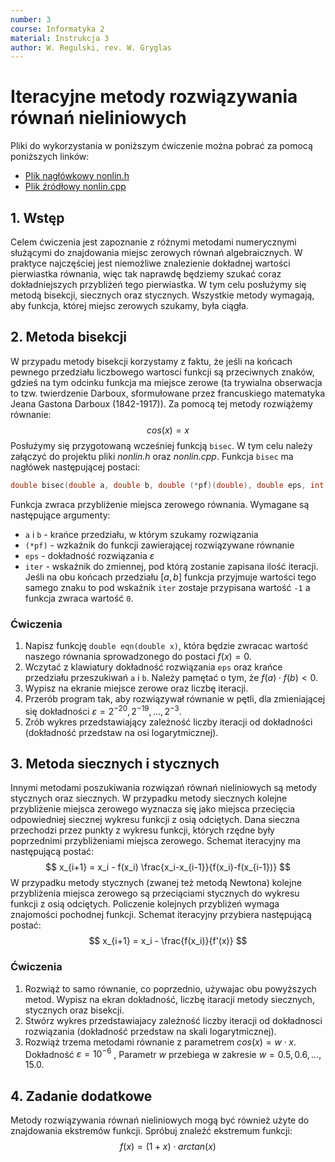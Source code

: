 ```yaml
---
number: 3
course: Informatyka 2
material: Instrukcja 3
author: W. Regulski, rev. W. Gryglas
---
```


# Iteracyjne metody rozwiązywania równań nieliniowych
Pliki do wykorzystania w poniższym ćwiczenie można pobrać za pomocą poniższych linków:

 - [Plik nagłówkowy nonlin.h](http://ccfd.github.io/courses/code/info2/nonlin.h)
 - [Plik źródłowy nonlin.cpp](http://ccfd.github.io/courses/code/info2/nonlin.cpp)

## 1. Wstęp
Celem ćwiczenia jest zapoznanie z różnymi metodami numerycznymi służącymi do znajdowania miejsc zerowych równań algebraicznych. W praktyce najczęściej jest niemożliwe znalezienie dokładnej wartości pierwiastka równania, więc tak naprawdę będziemy szukać coraz dokładniejszych przybliżeń tego pierwiastka. W tym celu posłużymy się metodą bisekcji, siecznych oraz stycznych. Wszystkie metody wymagają, aby funkcja, której miejsc zerowych szukamy,
była ciągła.

## 2. Metoda bisekcji

W przypadu metody bisekcji korzystamy z faktu, że jeśli na końcach pewnego przedziału liczbowego wartosci funkcji są przeciwnych znaków, gdzieś na tym odcinku funkcja ma miejsce zerowe (ta trywialna obserwacja to tzw. twierdzenie Darboux, sformułowane przez francuskiego matematyka Jeana Gastona Darboux (1842-1917)). Za pomocą tej metody rozwiążemy równanie:
$$cos(x) = x$$
Posłużymy się przygotowaną wcześniej funkcją `bisec`. W tym celu należy załączyć do projektu pliki *nonlin.h* oraz *nonlin.cpp*. Funkcja `bisec` ma nagłówek następującej postaci:
```c++
double bisec(double a, double b, double (*pf)(double), double eps, int *iter)
```
Funkcja zwraca przybliżenie miejsca zerowego równania. Wymagane są następujące argumenty:
- `a` i `b` - krańce przedziału, w którym szukamy rozwiązania
- `(*pf)` - wzkaźnik do funkcji zawierającej rozwiązywane równanie
- `eps` - dokładność rozwiązania $\varepsilon$
- `iter` - wskaźnik do zmiennej, pod którą zostanie zapisana ilość iteracji. Jeśli na obu końcach przedziału $[a, b]$ funkcja przyjmuje wartości tego samego znaku to pod wskaźnik `iter` zostaje przypisana wartość `-1` a funkcja zwraca wartość `0`.

### Ćwiczenia
1. Napisz funkcję `double eqn(double x)`, która będzie zwracac wartość naszego równania sprowadzonego do postaci $f (x) = 0$.
2. Wczytać z klawiatury dokładność rozwiązania `eps` oraz krańce przedziału przeszukiwań `a` i `b`. Należy pamętać o tym, że $f (a) \cdot f (b) < 0$.
3. Wypisz na ekranie miejsce zerowe oraz liczbę iteracji.
4. Przerób program tak, aby rozwiązywał równanie w pętli, dla zmieniającej się dokładności $\varepsilon = 2^{-20} , 2^{-19}, ..., 2^{-3}$.
5. Zrób wykres przedstawiający zależność liczby iteracji od dokładności (dokładność przedstaw na osi logarytmicznej).

## 3. Metoda siecznych i stycznych
Innymi metodami poszukiwania rozwiązań równań nieliniowych są metody stycznych oraz siecznych. W przypadku metody siecznych kolejne przybliżenie miejsca zerowego wyznacza się jako miejsca przecięcia odpowiedniej siecznej wykresu funkcji z osią odciętych. Dana sieczna przechodzi przez punkty z wykresu funkcji, których rzędne były poprzednimi przybliżeniami miejsca zerowego. Schemat iteracyjny ma następującą postać:
$$ x_{i+1} = x_i - f(x_i) \frac{x_i-x_{i-1}}{f(x_i)-f(x_{i-1})} $$
W przypadku metody stycznych (zwanej też metodą Newtona) kolejne przybliżenia miejsca zerowego są przeciąciami stycznych do wykresu funkcji z osią odciętych. Policzenie kolejnych przybliżeń wymaga znajomości pochodnej funkcji. Schemat iteracyjny przybiera następującą postać:
$$ x_{i+1} = x_i - \frac{f(x_i)}{f'(x)} $$

### Ćwiczenia
1. Rozwiąż to samo równanie, co poprzednio, używajac obu powyższych metod. Wypisz na ekran dokładność, liczbę itaracji metody siecznych, stycznych oraz bisekcji.
2. Stwórz wykres przedstawiajacy zależność liczby iteracji od dokładnosci rozwiązania (dokładność przedstaw na skali logarytmicznej).
3. Rozwiąż trzema metodami równanie z parametrem $cos(x) = w \cdot x$. Dokładność $\varepsilon = 10^{-6}$ , Parametr $w$ przebiega w zakresie $w = 0.5, 0.6, ..., 15.0$.

## 4. Zadanie dodatkowe
Metody rozwiązywania równań nieliniowych mogą być również użyte do znajdowania ekstremów funkcji. Spróbuj znaleźć ekstremum funkcji:
$$ f (x) = (1 + x) \cdot arctan(x) $$
